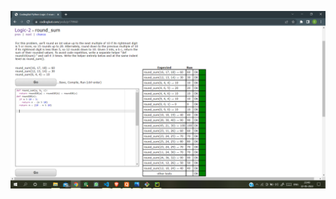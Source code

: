 ![Img!](https://github.com/sp18-interns/chirag-intern/blob/main/20-May-2022/Coding_Bat/round_sum_codingBat%20_problem_and_solution.png)
